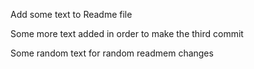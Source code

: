 Add some text to Readme file

Some more text added in order to make the third commit

Some random text for random readmem changes

